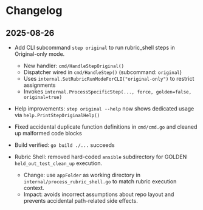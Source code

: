 # Changelog

## 2025-08-26

- Add CLI subcommand `step original` to run rubric_shell steps in Original-only mode.
  - New handler: `cmd/HandleStepOriginal()`
  - Dispatcher wired in `cmd/HandleStep()` (subcommand: `original`)
  - Uses `internal.SetRubricRunModeForCLI("original-only")` to restrict assignments
  - Invokes `internal.ProcessSpecificStep(..., force, golden=false, original=true)`
- Help improvements: `step original --help` now shows dedicated usage via `help.PrintStepOriginalHelp()`
- Fixed accidental duplicate function definitions in `cmd/cmd.go` and cleaned up malformed code blocks
- Build verified: `go build ./...` succeeds

- Rubric Shell: removed hard-coded `ansible` subdirectory for GOLDEN `held_out_test_clean_up` execution.
  - Change: use `appFolder` as working directory in `internal/process_rubric_shell.go` to match rubric execution context.
  - Impact: avoids incorrect assumptions about repo layout and prevents accidental path-related side effects.
